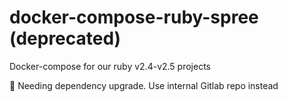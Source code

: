 # docker-compose-ruby-spree (deprecated)
Docker-compose for our ruby v2.4-v2.5 projects

🚨 Needing dependency upgrade. Use internal Gitlab repo instead
